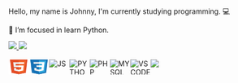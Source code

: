   Hello, my name is Johnny, I'm currently studying programming. 💻

 🐍 I’m focused in learn Python.

<div align="left">
  <a href="https://github.com/Jhow189">
    <img height="150em" src="https://github-readme-stats.vercel.app/api?username=Jhow189&count_private=true&include_all_commits=true&show_icons=true&theme=dracula&hide_border=false&show_owner=true"/>
    <img height="150em" src="https://github-readme-stats.vercel.app/api/top-langs/?username=Jhow189&theme=dracula&hide_border=false&&layout=compact"/>
  </a>
</div>

<div align="left" valign="top"><br>

  <img align="left" alt="HTML" height="30" width="40" src="https://raw.githubusercontent.com/devicons/devicon/master/icons/html5/html5-original.svg" />
  <img align="left" alt="CSS" height="30" width="40" src="https://raw.githubusercontent.com/devicons/devicon/master/icons/css3/css3-original.svg" />
  <img align="left" alt="JS" height="30" width="40" src="https://cdn.jsdelivr.net/gh/devicons/devicon/icons/javascript/javascript-original.svg" />
  <img align="left" alt="PYTHON" height="30" width="40" src="https://cdn.jsdelivr.net/gh/devicons/devicon/icons/python/python-original.svg" />
  <img align="left" alt="PHP" height="30" width="40" src="https://cdn.jsdelivr.net/gh/devicons/devicon/icons/php/php-original.svg" />
  <img align="left" alt="MYSQL" height="30" width="40" src="https://cdn.jsdelivr.net/gh/devicons/devicon/icons/mysql/mysql-original.svg" />
  <img align="left" alt="VSCODE" height="30" width="40" src="https://cdn.jsdelivr.net/gh/devicons/devicon/icons/vscode/vscode-original.svg" />
</div>

<div align="left">
  <a href="https://www.linkedin.com/in/johnny-alves-b64674161/?original_referer=" target="_blank"><img src="https://img.shields.io/badge/-LinkedIn-%230077B5?style=for-the-badge&logo=linkedin&logoColor=white" target="_blank"></a> 
</div>
